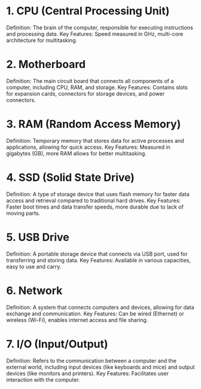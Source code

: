 # 1. CPU (Central Processing Unit)
Definition: The brain of the computer, responsible for executing instructions and processing data.
Key Features: Speed measured in GHz, multi-core architecture for multitasking.

# 2. Motherboard
Definition: The main circuit board that connects all components of a computer, including CPU, RAM, and storage.
Key Features: Contains slots for expansion cards, connectors for storage devices, and power connectors.

# 3. RAM (Random Access Memory)
Definition: Temporary memory that stores data for active processes and applications, allowing for quick access.
Key Features: Measured in gigabytes (GB), more RAM allows for better multitasking.

# 4. SSD (Solid State Drive)
Definition: A type of storage device that uses flash memory for faster data access and retrieval compared to traditional hard drives.
Key Features: Faster boot times and data transfer speeds, more durable due to lack of moving parts.

# 5. USB Drive
Definition: A portable storage device that connects via USB port, used for transferring and storing data.
Key Features: Available in various capacities, easy to use and carry.

# 6. Network
Definition: A system that connects computers and devices, allowing for data exchange and communication.
Key Features: Can be wired (Ethernet) or wireless (Wi-Fi), enables internet access and file sharing.

# 7. I/O (Input/Output)
Definition: Refers to the communication between a computer and the external world, including input devices (like keyboards and mice) and output devices (like monitors and printers).
Key Features: Facilitates user interaction with the computer.


